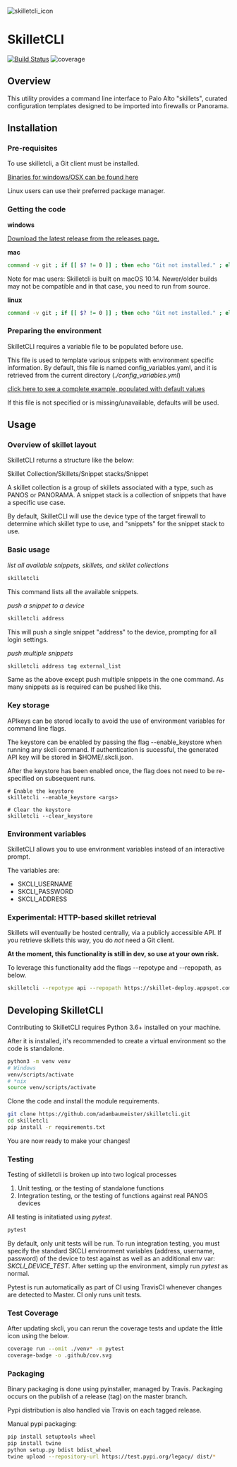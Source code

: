 
![skilletcli_icon](.github/icon.png)
# SkilletCLI
[![Build Status](https://travis-ci.org/adambaumeister/skilletcli.svg?branch=master)](https://travis-ci.org/adambaumeister/skilletcli)
![coverage](.github/cov.svg)
## Overview
This utility provides a command line interface to Palo Alto "skillets", 
curated configuration templates designed to be imported into firewalls or Panorama.

## Installation
### Pre-requisites
To use skilletcli, a Git client must be installed.

[Binaries for windows/OSX can be found here](https://git-scm.com/)

Linux users can use their preferred package manager.

### Getting the code
**windows**

[Download the latest release from the releases page.](https://github.com/adambaumeister/skilletcli/releases)

**mac**
```bash
command -v git ; if [[ $? != 0 ]] ; then echo "Git not installed." ; else curl -L https://github.com/adambaumeister/skilletcli/releases/latest/download/skilletcli -o skilletcli ; chmod +x skilletcli ; fi
```
Note for mac users: Skilletcli is built on macOS 10.14. Newer/older builds may not be compatible and in that case, you need to run
from source.

**linux**
```bash
command -v git ; if [[ $? != 0 ]] ; then echo "Git not installed." ; else curl -L https://github.com/adambaumeister/skilletcli/releases/latest/download/skilletcli -o skilletcli ; chmod +x skilletcli ; fi
```

### Preparing the environment
SkilletCLI requires a variable file to be populated before use.

This file is used to template various snippets with environment specific information.
By default, this file is named config_variables.yaml, and it is retrieved from the current directory (_./config_variables.yml_)

[click here to see a complete example, populated with default values](config_variables.yaml)

If this file is not specified or is missing/unavailable, defaults will be used. 

## Usage
### Overview of skillet layout
SkilletCLI returns a structure like the below:

Skillet Collection/Skillets/Snippet stacks/Snippet

A skillet collection is a group of skillets associated with a type, such as PANOS or PANORAMA. 
A snippet stack is a collection of snippets that have a specific use case.

By default, SkilletCLI will use the device type of the target firewall to determine which skillet type to use, and 
"snippets" for the snippet stack to use.

### Basic usage
*list all available snippets, skillets, and skillet collections*
```bash
skilletcli
```
This command lists all the available snippets.

*push a snippet to a device*
```bash
skilletcli address
```
This will push a single snippet "address" to the device, prompting for all login settings.

*push multiple snippets*
```bash
skilletcli address tag external_list
```
Same as the above except push multiple snippets in the one command. As many snippets as is required 
can be pushed like this.

### Key storage
APIkeys can be stored locally to avoid the use of environment variables for command line flags.

The keystore can be enabled by passing the flag --enable_keystore when running any skcli command. If authentication is sucessful, the generated API key
will be stored in $HOME/.skcli.json.

After the keystore has been enabled once, the flag does not need to be re-specified on subsequent runs.
```
# Enable the keystore
skilletcli --enable_keystore <args>
```
```
# Clear the keystore 
skilletcli --clear_keystore
```
### Environment variables
SkilletCLI allows you to use environment variables instead of an interactive prompt.

The variables are:
* SKCLI_USERNAME
* SKCLI_PASSWORD
* SKCLI_ADDRESS

### Experimental: HTTP-based skillet retrieval
Skillets will eventually be hosted centrally, via a publicly accessible API.
If you retrieve skillets this way, you do _not_ need a Git client.

**At the moment, this functionality is still in dev, so use at your own risk.**

To leverage this functionality add the flags --repotype and --repopath, as below.
```bash
skilletcli --repotype api --repopath https://skillet-deploy.appspot.com
```


## Developing SkilletCLI
Contributing to SkilletCLI requires Python 3.6+ installed on your machine.

After it is installed, it's recommended to create a virtual environment so the code is standalone.

```bash
python3 -m venv venv
# Windows
venv/scripts/activate
# *nix
source venv/scripts/activate
```

Clone the code and install the module requirements.

```bash
git clone https://github.com/adambaumeister/skilletcli.git
cd skilletcli
pip install -r requirements.txt
```

You are now ready to make your changes!

### Testing
Testing of skilletcli is broken up into two logical processes
1. Unit testing, or the testing of standalone functions
2. Integration testing, or the testing of functions against real PANOS devices

All testing is initatiated using *pytest*. 
```bash
pytest
```

By default, only unit tests will be run. To run integration testing, you must specify the standard
SKCLI environment variables (address, username, password) of the device to test against
as well as an additional env var: *SKCLI_DEVICE_TEST*. 
After setting up the environment, simply run *pytest* as normal.

Pytest is run automatically as part of CI using TravisCI whenever changes are detected to Master. CI only runs unit tests.

### Test Coverage
After updating skcli, you can rerun the coverage tests and update the little icon using the below.
```bash
coverage run --omit ./venv* -m pytest
coverage-badge -o .github/cov.svg
```

### Packaging
Binary packaging is done using pyinstaller, managed by Travis. Packaging occurs on the publish of a release
(tag) on the master branch.  

Pypi distribution is also handled via Travis on each tagged release. 

Manual pypi packaging:
```bash
pip install setuptools wheel
pip install twine
python setup.py bdist bdist_wheel
twine upload --repository-url https://test.pypi.org/legacy/ dist/*
```